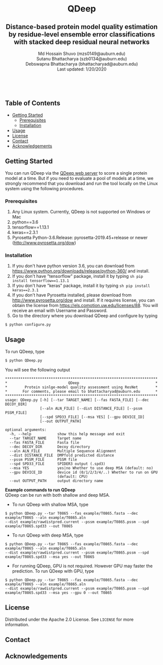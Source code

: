 <!-- TITLE -->
<br />
<p align="center">
<h1 align = "center">QDeep</h2>
  </a>

  <h2 align="center">Distance-based protein model quality estimation by residue-level ensemble error classifications with stacked deep residual neural networks</h2>
  <p align="center">Md Hossain Shuvo (mzs0149@auburn.edu)<br/>
  Sutanu Bhattacharya (szb0134@auburn.edu)<br/>
  Debswapna Bhattacharya (bhattacharyad@auburn.edu)<br/>
  Last updated: 1/20/2020</p><br/>
</p>
<br />

<!-- TABLE OF CONTENTS -->
## Table of Contents
* [Getting Started](#getting-started)
  * [Prerequisites](#prerequisites)
  * [Installation](#installation)
* [Usage](#usage)
* [License](#license)
* [Contact](#contact)
* [Acknowledgements](#acknowledgements)

## Getting Started

You can run QDeep via the <a href="http://watson.cse.eng.auburn.edu/QDeep">QDeep web server</a> to score a single protein model at a time. But if you need to evaluate a pool of models at a time, we strongly recommend that you download and run the tool locally on the Linux system using the following procedures. 

### Prerequisites

1. Any Linux system. Currently, QDeep is not supported on Windows or Mac
2. python==3.6 <br/>
3. tensorflow==1.13.1 <br/>
4. keras==2.3.1 <br/>
5. Pyrosetta Python-3.6.Release: pyrosetta-2019.45+release or newer (http://www.pyrosetta.org/dow) <br/>

### Installation
1. If you don't have python version 3.6, you can download from <a href="https://www.python.org/downloads/release/python-360/">https://www.python.org/downloads/release/python-360/</a> and install.
2. If you don't have "tensorflow" package, install it by typing ```sh pip install tensorflow==1.13.1```
3. If you don't have "keras" package, install it by typing ```sh pip install keras==2.3.1```
4. If you don't have Pyrosetta installed, please download from <a href="http://www.pyrosetta.org/dow">http://www.pyrosetta.org/dow</a> and install. If it requires license, you can obtain the license from <a href="https://els.comotion.uw.edu/licenses/88">https://els.comotion.uw.edu/licenses/88</a>. You will receive an email with Username and Password.
5. Go to the directory where you download QDeep and configure by typing
```sh
$ python configure.py
```

<!--- USAGE---->
## Usage
To run QDeep, type
```sh
$ python QDeep.py
```
You will see the following output
```
**********************************************************************
*                            QDeep                                   *
*        Protein sinlge-model quality assessment using ResNet        *
*       For comments, please email to bhattacharyad@auburn.edu       *
**********************************************************************
usage: QDeep.py [-h] [--tar TARGET_NAME] [--fas FASTA_FILE] [--dec DECOY_DIR]
                [--aln ALN_FILE] [--dist DISTANCE_FILE] [--pssm PSSM_FILE]
                [--spd SPD33_FILE] [--msa YES] [--gpu DEVICE_ID]
                [--out OUTPUT_PATH]

optional arguments:
  -h, --help            show this help message and exit
  --tar TARGET_NAME     Target name
  --fas FASTA_FILE      Fasta file
  --dec DECOY_DIR       Decoy directory
  --aln ALN_FILE        Multiple Sequence Alignment
  --dist DISTANCE_FILE  DMPfold predicted distance
  --pssm PSSM_FILE      PSSM file
  --spd SPD33_FILE      SPIDER3 output (.spd3)
  --msa YES             yes|no Whether to use deep MSA (default: no)
  --gpu DEVICE_ID       device id (0/1/2/3/4/..) Whether to run on GPU
                        (default: CPU)
  --out OUTPUT_PATH     output directory name
```
<b>Example commands to run QDeep</b><br/>
QDeep can be run with both shallow and deep MSA.</br>
* To run QDeep with shallow MSA, type
```
$ python QDeep.py --tar T0865 --fas example/T0865.fasta --dec example/T0865 --aln example/T0865.aln 
--dist example/rawdistpred.current --pssm example/T0865.pssm --spd example/T0865.spd33 --out T0865
```
* To run QDeep with deep MSA, type
```
$ python QDeep.py --tar T0865 --fas example/T0865.fasta --dec example/T0865 --aln example/T0865.aln 
--dist example/rawdistpred.current --pssm example/T0865.pssm --spd example/T0865.spd33 --msa yes --out T0865
```
* For running QDeep, GPU is not required. However GPU may faster the prediction. To run QDeep with GPU, type
```
$ python QDeep.py --tar T0865 --fas example/T0865.fasta --dec example/T0865 --aln example/T0865.aln 
--dist example/rawdistpred.current --pssm example/T0865.pssm --spd example/T0865.spd33 --msa yes --gpu 0 --out T0865
```

<!-- LICENSE -->
## License

Distributed under the Apache 2.0 License. See `LICENSE` for more information.


<!-- CONTACT -->
## Contact


<!-- ACKNOWLEDGEMENTS -->
## Acknowledgements

